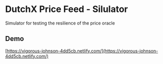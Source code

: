 # DutchX Price Feed - Silulator
Simulator for testing the resilience of the price oracle

## Demo
[https://vigorous-johnson-4dd5cb.netlify.com/](https://vigorous-johnson-4dd5cb.netlify.com/)
